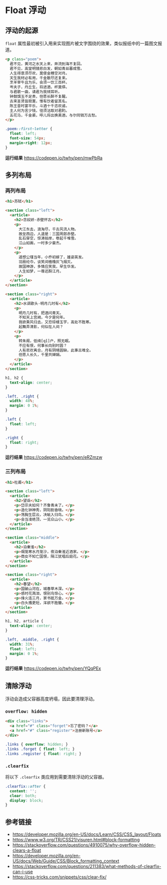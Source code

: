 # Float 浮动

## 浮动的起源
`float` 属性最初被引入用来实现图片被文字围绕的效果，类似报纸中的一篇图文报道。
```html
<p class="poem">
  君不见，黄河之水天上来，奔流到海不复回。
  君不见，高堂明镜悲白发，朝如青丝暮成雪。
  人生得意须尽欢，莫使金樽空对月。
  天生我材必有用，千金散尽还复来。
  烹羊宰牛且为乐，会须一饮三百杯。
  岑夫子，丹丘生，将进酒，杯莫停。
  与君歌一曲，请君为我倾耳听。
  钟鼓馔玉不足贵，但愿长醉不复醒。
  古来圣贤皆寂寞，惟有饮者留其名。
  陈王昔时宴平乐，斗酒十千恣欢谑。
  主人何为言少钱，径须沽取对君酌。
  五花马，千金裘，呼儿将出换美酒，与尔同销万古愁。
</p>
```
```css
.poem::first-letter {
  float: left;
  font-size: 54px;
  margin-right: 12px;
}
```
**运行结果** https://codepen.io/twhy/pen/mwPbRa

## 多列布局
### 两列布局
```html
<h1>苏轼</h1>

<section class="left">
  <article>
    <h2>念奴娇·赤壁怀古</h2>
    <p>
      大江东去，浪淘尽，千古风流人物。
      故垒西边，人道是：三国周郎赤壁。
      乱石穿空，惊涛拍岸，卷起千堆雪。
      江山如画，一时多少豪杰。
    </p>
    <p>
      遥想公瑾当年，小乔初嫁了，雄姿英发。
      羽扇纶巾，谈笑间樯橹灰飞烟灭。
      故国神游，多情应笑我，早生华发。
      人生如梦，一尊还酹江月。 
    </p>
  </article>
</section>

<section class="right">
  <article>
    <h2>水调歌头·明月几时有</h2>
    <p>
      明月几时有，把酒问青天。
      不知天上宫阙，今夕是何年。
      我欲乘风归去，又恐琼楼玉宇，高处不胜寒。
      起舞弄清影，何似在人间？
    </p>
    <p>
      转朱阁，低绮[qǐ]户，照无眠。
      不应有恨，何事长向别时圆？
      人有悲欢离合，月有阴晴圆缺，此事古难全。
      但愿人长久，千里共婵娟。
    </p>
  </article>
</section>
```
```css
h1, h2 { 
  text-align: center;
}

.left, .right {
  width: 48%;
  margin: 0 1%;
}

.left { 
  float: left;
}

.right { 
  float: right;
}
```
**运行结果** https://codepen.io/twhy/pen/eRZmzw

### 三列布局
```html
<h1>杜甫</h1>

<section class="left">
  <article>
    <h2>望岳</h2>
    <p>岱宗夫如何？齐鲁青未了。</p>
    <p>造化钟神秀，阴阳割昏晓。</p>
    <p>荡胸生层云，决眦入归鸟。</p>
    <p>会当凌绝顶，一览众山小。</p>
  </article>
</section>

<section class="middle">
  <article>
    <h2>泊秦淮</h2>
    <p>烟笼寒水月笼沙，夜泊秦淮近酒家。</p>
    <p>商女不知亡国恨，隔江犹唱后庭花。</p>
  </article>
</section>

<section class="right">
  <article>
    <h2>春望</h2>
    <p>国破山河在，城春草木深。</p>
    <p>感时花溅泪，恨别鸟惊心。</p>
    <p>烽火连三月，家书抵万金。</p>
    <p>白头搔更短，浑欲不胜簪。</p>
  </article>
</section>
```
```css
h1, h2, article {
  text-align: center;
}

.left, .middle, .right {
  width: 31%;
  float: left;
  margin: 0 1%;
}
```
**运行结果** https://codepen.io/twhy/pen/YQqPEx

## 清除浮动
浮动会造成父容器高度坍塌，因此要清理浮动。
### `overflow: hidden`
```html
<div class="links">
  <a href="#" class="forget">忘了密码？</a>
  <a href="#" class="register">注册新账号</a>
</div>
```
```css
.links { overflow: hidden; }
.links .forget { float: left; }
.links .register { float: right; }
```

### `.clearfix`
将以下 `.clearfix` 类应用到需要清除浮动的父容器。
```css
.clearfix::after {
  content: '';
  clear: both;
  display: block;
}
```

## 参考链接
* https://developer.mozilla.org/en-US/docs/Learn/CSS/CSS_layout/Floats
* https://www.w3.org/TR/CSS21/visuren.html#block-formatting
* https://stackoverflow.com/questions/4910075/why-overflow-hidden-clears-a-float
* https://developer.mozilla.org/en-US/docs/Web/Guide/CSS/Block_formatting_context
* https://stackoverflow.com/questions/211383/what-methods-of-clearfix-can-i-use
* https://css-tricks.com/snippets/css/clear-fix/
